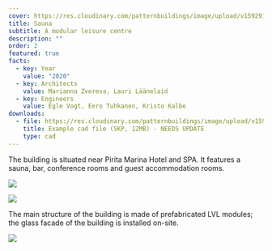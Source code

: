 ```yaml
---
cover: https://res.cloudinary.com/patternbuildings/image/upload/v1592910157/projects/sauna/2_xej9ev.jpg
title: Sauna
subtitle: A modular leisure centre
description: ""
order: 2
featured: true
facts:
  - key: Year
    value: "2020"
  - key: Architects
    value: Marianna Zvereva, Lauri Läänelaid
  - key: Engineers
    value: Egle Vogt, Eero Tuhkanen, Kristo Kalbe
downloads:
  - file: https://res.cloudinary.com/patternbuildings/image/upload/v1592836328/pb-logo_v1vqwj.jpg
    title: Example cad file (SKP, 12MB) - NEEDS UPDATE
    type: cad
---
```

The building is situated near Pirita Marina Hotel and SPA. It features a sauna, bar, conference rooms and guest accommodation rooms. 

![](https://res.cloudinary.com/patternbuildings/image/upload/v1592910155/projects/sauna/1_zgo5iv.jpg)

![](https://res.cloudinary.com/patternbuildings/image/upload/v1592910157/projects/sauna/3_uvbame.jpg)

The main structure of the building is made of prefabricated LVL modules; the glass facade of the building is installed on-site. 

![](https://res.cloudinary.com/patternbuildings/image/upload/v1592910156/projects/sauna/4_elku2i.jpg)
